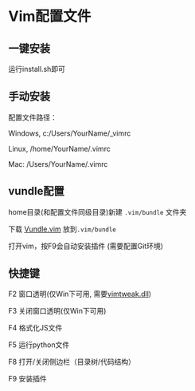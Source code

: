 # Vim配置文件

## 一键安装

运行install.sh即可

## 手动安装

配置文件路径：

Windows, c:/Users/YourName/_vimrc

Linux, /home/YourName/.vimrc

Mac: /Users/YourName/.vimrc

## vundle配置

home目录(和配置文件同级目录)新建 `.vim/bundle` 文件夹

下载 [Vundle.vim](https://github.com/VundleVim/Vundle.vim) 放到`.vim/bundle`

打开vim，按F9会自动安装插件 (需要配置Git环境)


## 快捷键

F2 窗口透明(仅Win下可用, 需要[vimtweak.dll](http://www.vim.org/scripts/script.php?script_id=687))

F3 关闭窗口透明(仅Win下可用)

F4 格式化JS文件

F5 运行python文件

F8 打开/关闭侧边栏（目录树/代码结构）

F9 安装插件

